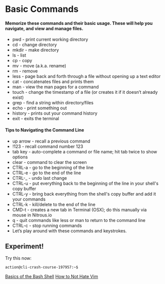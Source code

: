 # Basic Commands

#### Memorize these commands and their basic usage. These will help you navigate, and view and manage files.
- pwd - print current working directory
- cd - change directory
- mkdir - make directory
- ls - list
- cp - copy
- mv - move (a.k.a. rename)
- rm - remove
- less - page back and forth through a file without opening up a text editor
- cat - concatenates files and prints them
- man - view the man pages for a command
- touch - change the timestamp of a file (or creates it if it doesn’t already exist)
- grep - find a string within directory/files
- echo - print something out
- history - prints out your command history
- exit - exits the terminal

#### Tips to Navigating the Command Line
- up arrow - recall a previous command
- !123 - recall command number 123
- tab key - auto-complete a command or file name; hit tab twice to show options
- clear - command to clear the screen
- CTRL-a - go to the beginning of the line
- CTRL-e - go to the end of the line
- CTRL-_ - undo last change
- CTRL-u - put everything back to the beginning of the line in your shell's copy buffer
- CTRL-y - bring back everything from the shell's copy buffer and add it your commands
- CTRL-k - kill/delete to the end of the line
- CMD-t - creates a new tab in Terminal (OSX); do this manually via mouse in Nitrous.io
- q - quit commands like less or man to return to the command line
- CTRL-c - stop running commands
- Let’s play around with these commands and keystrokes.

## Experiment!

Try this now:
```
action@cli-crash-course-197957:~$
```

[Basics of the Bash Shell](03_bash_basics.md)		[How to Not Hate Vim](05_vim.md)
